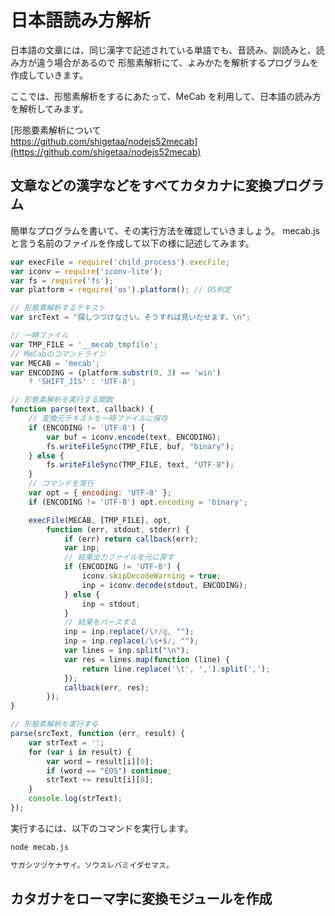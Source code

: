 # 日本語読み方解析
日本語の文章には、同じ漢字で記述されている単語でも、音読み、訓読みと、読み方が違う場合があるので
形態素解析にて、よみかたを解析するプログラムを作成していきます。

ここでは、形態素解析をするにあたって、MeCab を利用して、日本語の読み方を解析してみます。

[形態要素解析について<br>https://github.com/shigetaa/nodejs52mecab](https://github.com/shigetaa/nodejs52mecab)

## 文章などの漢字などをすべてカタカナに変換プログラム
簡単なプログラムを書いて、その実行方法を確認していきましょう。 mecab.js と言う名前のファイルを作成して以下の様に記述してみます。
```javascript
var execFile = require('child_process').execFile;
var iconv = require('iconv-lite');
var fs = require('fs');
var platform = require('os').platform(); // OS判定

// 形態素解析するテキスト
var srcText = "探しつづけなさい。そうすれば見いだせます。\n";

// 一時ファイル
var TMP_FILE = '__mecab_tmpfile';
// MeCabのコマンドライン
var MECAB = 'mecab';
var ENCODING = (platform.substr(0, 3) == 'win')
	? 'SHIFT_JIS' : 'UTF-8';

// 形態素解析を実行する関数
function parse(text, callback) {
	// 変換元テキストを一時ファイルに保存
	if (ENCODING != 'UTF-8') {
		var buf = iconv.encode(text, ENCODING);
		fs.writeFileSync(TMP_FILE, buf, "binary");
	} else {
		fs.writeFileSync(TMP_FILE, text, "UTF-8");
	}
	// コマンドを実行
	var opt = { encoding: 'UTF-8' };
	if (ENCODING != 'UTF-8') opt.encoding = 'binary';

	execFile(MECAB, [TMP_FILE], opt,
		function (err, stdout, stderr) {
			if (err) return callback(err);
			var inp;
			// 結果出力ファイルを元に戻す
			if (ENCODING != 'UTF-8') {
				iconv.skipDecodeWarning = true;
				inp = iconv.decode(stdout, ENCODING);
			} else {
				inp = stdout;
			}
			// 結果をパースする
			inp = inp.replace(/\r/g, "");
			inp = inp.replace(/\s+$/, "");
			var lines = inp.split("\n");
			var res = lines.map(function (line) {
				return line.replace('\t', ',').split(',');
			});
			callback(err, res);
		});
}

// 形態素解析を実行する
parse(srcText, function (err, result) {
	var strText = '';
	for (var i in result) {
		var word = result[i][0];
		if (word == "EOS") continue;
		strText += result[i][8];
	}
	console.log(strText);
});

```
実行するには、以下のコマンドを実行します。
```bash
node mecab.js
```
```bash
サガシツヅケナサイ。ソウスレバミイダセマス。
```

## カタガナをローマ字に変換モジュールを作成
